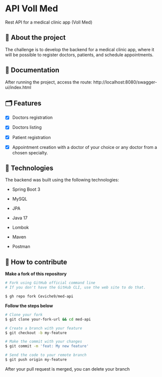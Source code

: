 # API Voll Med

Rest API for a medical clinic app (Voll Med)

## 🏦 About the project

The challenge is to develop the backend for a medical clinic app, where it will be possible to register doctors, patients, and schedule appointments.

## 📃 Documentation

After running the project, access the route: http://localhost:8080/swagger-ui/index.html

## 🗂 Features

- [x] Doctors registration

- [x] Doctors listing

- [x] Patient registration

- [x] Appointment creation with a doctor of your choice or any doctor from a chosen specialty.


## 🚀 Technologies

The backend was built using the following technologies:

- Spring Boot 3

- MySQL

- JPA

- Java 17

- Lombok

- Maven

- Postman


## 🤔 How to contribute

**Make a fork of this repository**

```bash
# Fork using GitHub official command line
# If you don't have the GitHub CLI, use the web site to do that.

$ gh repo fork Ceviche9/med-api
```

**Follow the steps below**

```bash
# Clone your fork
$ git clone your-fork-url && cd med-api

# Create a branch with your feature
$ git checkout -b my-feature

# Make the commit with your changes
$ git commit -m 'feat: My new feature'

# Send the code to your remote branch
$ git push origin my-feature
```

After your pull request is merged, you can delete your branch
